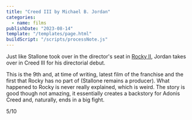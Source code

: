 ```yaml
---
title: "Creed III by Michael B. Jordan"
categories:
  - name: films
publishDate: "2023-08-14"
template: "/templates/page.html"
buildScript: "/scripts/processNote.js"
---
```


Just like Stallone took over in the director's seat in [Rocky II](/notes/rocky-ii-by-sylvester-stallone/), Jordan takes over in Creed III for his directorial debut.

This is the 9th and, at time of writing, latest film of the franchise and the first that Rocky has no part of (Stallone remains a producer). What happened to Rocky is never really explained, which is weird. The story is good though not amazing, it essentially creates a backstory for Adonis Creed and, naturally, ends in a big fight.

5/10
